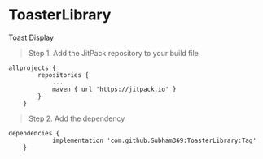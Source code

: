 # ToasterLibrary
Toast Display
>Step 1. Add the JitPack repository to your build file
```
allprojects {
		repositories {
			...
			maven { url 'https://jitpack.io' }
		}
	}
  ```
>Step 2. Add the dependency
```
dependencies {
	        implementation 'com.github.Subham369:ToasterLibrary:Tag'
	}
 ```
